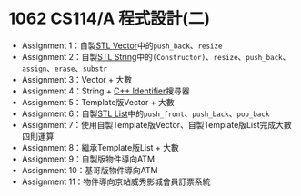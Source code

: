 # 1062 CS114/A 程式設計(二)
* Assignment 1：自製[STL Vector](http://www.cplusplus.com/reference/vector/vector/)中的`push_back`、`resize`
* Assignment 2：自製[STL String](http://www.cplusplus.com/reference/string/string/)中的`(Constructor)`、`resize`、`push_back`、`assign`、`erase`、`substr`
* Assignment 3：Vector + 大數
* Assignment 4：String + [C++ Identifier](http://en.cppreference.com/w/cpp/language/identifiers)搜尋器
* Assignment 5：Template版Vector + 大數
* Assignment 6：自製[STL List](http://www.cplusplus.com/reference/list/list/)中的`push_front`、`push_back`、`pop_back`
* Assignment 7：使用自製Template版Vector、自製Template版List完成大數四則運算
* Assignment 8：繼承Template版List + 大數
* Assignment 9：自製版物件導向ATM
* Assignment 10：基哥版物件導向ATM
* Assignment 11：物件導向京站威秀影城會員訂票系統